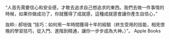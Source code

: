 “人首先需要信心和安全感，才敢去追求自己想追求的東西。我們去做一件事情的時候，如果你做成功了，你就獲得了成就感，這種成就感會讓你產生自信心，”

抜粋:: 郝培強  “技巧：如何用一年時間獲得十年的經驗（終生受用的技能，相見恨晚的學習技巧，從入門、進階到精通，讓你一步步成為大神。）”。 Apple Books  
